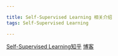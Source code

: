 ```yaml
---

title: Self-Supervised Learning 相关介绍
tags: Self-Supervised Learning

---
```


[Self-Supervised Learning知乎](https://zhuanlan.zhihu.com/p/381354026)
[博客](https://helicqin.github.io/2021/03/18/Self-Training%E7%BB%BC%E8%BF%B0/)
